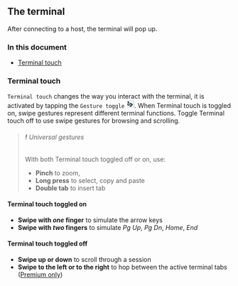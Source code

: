 ## The terminal

After connecting to a host, the terminal will pop up. 

### In this document
* [Terminal touch](#terminal-touch)

### Terminal touch
`Terminal touch` changes the way you interact with the terminal, it is activated by tapping the `Gesture toggle` ![Guesture toggle](../images/terminaltouch.png). When Terminal touch is toggled on, swipe gestures represent different terminal functions. Toggle Terminal touch off to use swipe gestures for browsing and scrolling.

> ###### ***!*** Universal gestures 
> With both Terminal touch toggled off or on, use:
> * **Pinch** to zoom, 
> * **Long press** to select, copy and paste 
> * **Double tab** to insert tab

#### Terminal touch toggled on
* **Swipe with *one* finger** to simulate the arrow keys
* **Swipe with *two* fingers** to simulate *Pg Up*, *Pg Dn*, *Home*, *End*

#### Terminal touch toggled off
* **Swipe up or down** to scroll through a session 
* **Swipe to the left or to the right** to hop between the active terminal tabs ([Premium only](../general/subscriptions.md))

